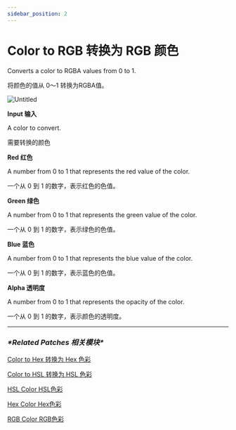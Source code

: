 ```yaml
---
sidebar_position: 2
---
```


# Color to RGB 转换为 RGB 颜色

Converts a color to RGBA values from 0 to 1.

将颜色的值从 0～1 转换为RGBA值。

![Untitled](https://s3.us-west-2.amazonaws.com/secure.notion-static.com/266fc789-988e-4f62-8eca-e8e4a75f29fa/Untitled.png?X-Amz-Algorithm=AWS4-HMAC-SHA256&X-Amz-Content-Sha256=UNSIGNED-PAYLOAD&X-Amz-Credential=AKIAT73L2G45EIPT3X45%2F20220602%2Fus-west-2%2Fs3%2Faws4_request&X-Amz-Date=20220602T164024Z&X-Amz-Expires=86400&X-Amz-Signature=2ef4178b83ae4509e82ca96a44d4b7e32076f3839fe89a562b8c0236e2df987c&X-Amz-SignedHeaders=host&response-content-disposition=filename%20%3D%22Untitled.png%22&x-id=GetObject)

**Input 输入**

A color to convert.

需要转换的颜色

**Red 红色**

A number from 0 to 1 that represents the red value of the color.

一个从 0 到 1 的数字，表示红色的色值。

**Green 绿色**

A number from 0 to 1 that represents the green value of the color.

一个从 0 到 1 的数字，表示绿色的色值。

**Blue 蓝色**

A number from 0 to 1 that represents the blue value of the color.

一个从 0 到 1 的数字，表示蓝色的色值。

**Alpha 透明度**

A number from 0 to 1 that represents the opacity of the color.

一个从 0 到 1 的数字，表示颜色的透明度。

------

### ***\*Related Patches 相关模块\****

[Color to Hex 转换为 Hex 色彩](https://www.notion.so/Color-to-Hex-Hex-5a62a4d5be8e4450b7fa43ecb153e2b4)

[Color to HSL 转换为 HSL 色彩](https://www.notion.so/Color-to-HSL-HSL-6e2a89ea828d4210be6dd41e9457a80d)

[HSL Color HSL色彩](https://www.notion.so/HSL-Color-HSL-37a8d828a5c2467a814546c9136e2cf0)

[Hex Color Hex色彩](https://www.notion.so/Hex-Color-Hex-3b7127f39b2d4d25af8190fd8f84976b)

[RGB Color RGB色彩](https://www.notion.so/RGB-Color-RGB-2e777e1624bf47d8a8aac3685e087705)
